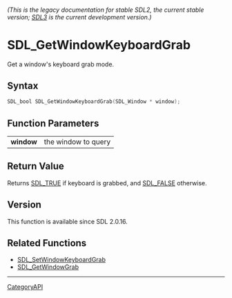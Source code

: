 ###### (This is the legacy documentation for stable SDL2, the current stable version; [SDL3](https://wiki.libsdl.org/SDL3/) is the current development version.)
# SDL_GetWindowKeyboardGrab

Get a window's keyboard grab mode.

## Syntax

```c
SDL_bool SDL_GetWindowKeyboardGrab(SDL_Window * window);

```

## Function Parameters

|                |                     |
| -------------- | ------------------- |
| **window**     | the window to query |

## Return Value

Returns [SDL_TRUE](SDL_TRUE.md) if keyboard is grabbed, and
[SDL_FALSE](SDL_FALSE.md) otherwise.

## Version

This function is available since SDL 2.0.16.

## Related Functions

* [SDL_SetWindowKeyboardGrab](SDL_SetWindowKeyboardGrab.md)
* [SDL_GetWindowGrab](SDL_GetWindowGrab.md)

----
[CategoryAPI](CategoryAPI.md)

